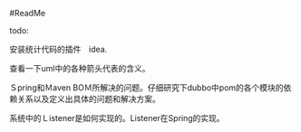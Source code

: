 #ReadMe









todo:

安装统计代码的插件　idea.

查看一下uml中的各种箭头代表的含义。

Ｓpring和Ｍaven BOＭ所解决的问题。仔细研究下dubbo中pom的各个模块的依赖关系以及定义出具体的问题和解决方案。



系统中的Ｌistener是如何实现的。Listener在Spring的实现。